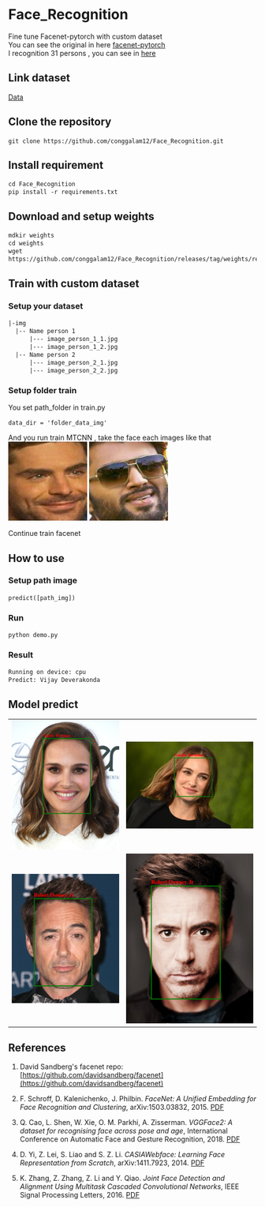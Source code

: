 # Face_Recognition
Fine tune Facenet-pytorch with custom dataset<br>
You can see the original in here [facenet-pytorch](https://github.com/timesler/facenet-pytorch) <br>
I recognition 31 persons , you can see in [here](https://github.com/conggalam12/Face_Recognition/blob/main/class.txt)
## Link dataset 
[Data](https://www.kaggle.com/datasets/vasukipatel/face-recognition-dataset?select=Original+Images&fbclid=IwAR0m77Hw6AU7EdLQI1tTE434Bl80PnpUispP3I_ashuYdDJRbPQdpDHIfsc)
## Clone the repository
```
git clone https://github.com/conggalam12/Face_Recognition.git
```
## Install requirement
```
cd Face_Recognition
pip install -r requirements.txt
```
## Download and setup weights
```
mdkir weights
cd weights
wget https://github.com/conggalam12/Face_Recognition/releases/tag/weights/resnet_face.pth
```
## Train with custom dataset
### Setup your dataset
```
|-img
  |-- Name person 1
      |--- image_person_1_1.jpg
      |--- image_person_1_2.jpg
  |-- Name person 2
      |--- image_person_2_1.jpg
      |--- image_person_2_2.jpg
```
### Setup folder train
You set path_folder in train.py<br>
```
data_dir = 'folder_data_img'
```
And you run train MTCNN , take the face each images like that <br>
![img1](https://github.com/conggalam12/Face_Recognition/blob/main/img/Zac%20Efron_90.jpg)
![img2](https://github.com/conggalam12/Face_Recognition/blob/main/img/Vijay%20Deverakonda_90.jpg)

Continue train facenet

## How to use
### Setup path image 
```
predict([path_img])
```
### Run
```
python demo.py
```
### Result
```
Running on device: cpu
Predict: Vijay Deverakonda
```

## Model predict
|||
|-------|-------|
|![img1](https://github.com/conggalam12/Face_Recognition/blob/main/img/Natalie.PNG) | ![img2](https://github.com/conggalam12/Face_Recognition/blob/main/img/Natalie2.PNG) |
|![img3](https://github.com/conggalam12/Face_Recognition/blob/main/img/robert.PNG) | ![img4](https://github.com/conggalam12/Face_Recognition/blob/main/img/robert2.PNG) |

## References

1. David Sandberg's facenet repo: [https://github.com/davidsandberg/facenet](https://github.com/davidsandberg/facenet)

1. F. Schroff, D. Kalenichenko, J. Philbin. _FaceNet: A Unified Embedding for Face Recognition and Clustering_, arXiv:1503.03832, 2015. [PDF](https://arxiv.org/pdf/1503.03832)

1. Q. Cao, L. Shen, W. Xie, O. M. Parkhi, A. Zisserman. _VGGFace2: A dataset for recognising face across pose and age_, International Conference on Automatic Face and Gesture Recognition, 2018. [PDF](http://www.robots.ox.ac.uk/~vgg/publications/2018/Cao18/cao18.pdf)

1. D. Yi, Z. Lei, S. Liao and S. Z. Li. _CASIAWebface: Learning Face Representation from Scratch_, arXiv:1411.7923, 2014. [PDF](https://arxiv.org/pdf/1411.7923)

1. K. Zhang, Z. Zhang, Z. Li and Y. Qiao. _Joint Face Detection and Alignment Using Multitask Cascaded Convolutional Networks_, IEEE Signal Processing Letters, 2016. [PDF](https://kpzhang93.github.io/MTCNN_face_detection_alignment/paper/spl.pdf)

    
